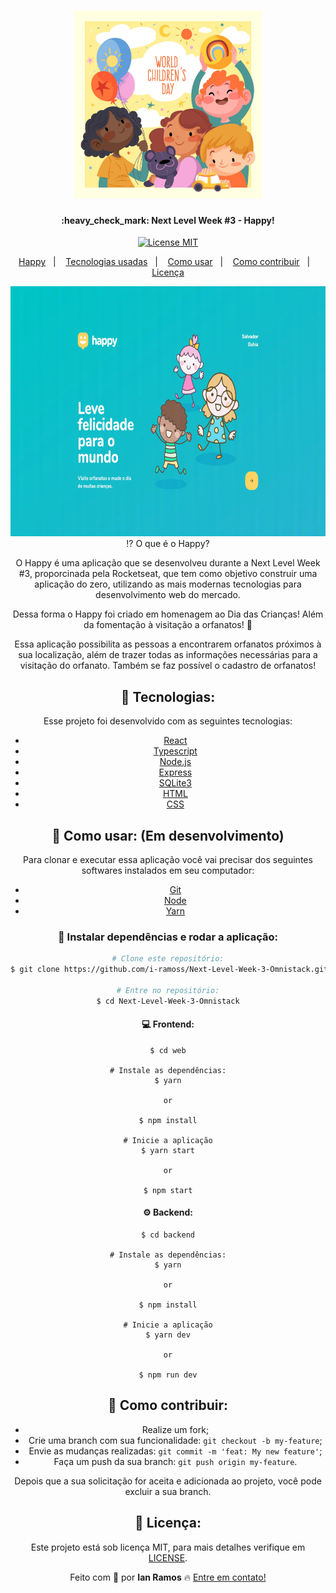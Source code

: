 <h1 align="center">
  <img src=".github/childs.jpg" width="300px">
</h1>

<h4 align="center"> 
	:heavy_check_mark: Next Level Week #3 - Happy!
</h4>

<p align="center">
  <a href="https://opensource.org/licenses/MIT"><img alt="License MIT" src="https://img.shields.io/badge/license-MIT-brightgreen"></a>
</p>

<p align="center">
  <a href="#interrobang">Happy</a>&nbsp;&nbsp;&nbsp;|&nbsp;&nbsp;&nbsp;
  <a href="#rocket-tecnologias">Tecnologias usadas</a>&nbsp;&nbsp;&nbsp;|&nbsp;&nbsp;&nbsp;
  <a href="#interrobang-como-usar">Como usar</a>&nbsp;&nbsp;&nbsp;|&nbsp;&nbsp;&nbsp;
  <a href="#confetti_ball-como-contribuir">Como contribuir</a>&nbsp;&nbsp;&nbsp;|&nbsp;&nbsp;&nbsp;
  <a href="#key-licença">Licença</a>
</p>


<div align="center">
  <img src=".github/happy-day1.gif" alt="Happy" height="400px" width="100%>
</div>


## :interrobang: O que é o Happy?

O Happy é uma aplicação que se desenvolveu durante a Next Level Week #3, proporcinada pela Rocketseat, que tem como objetivo construir uma aplicação do zero, utilizando as mais modernas tecnologias para desenvolvimento web do mercado.

Dessa forma o Happy foi criado em homenagem ao Dia das Crianças! Além da fomentação à visitação a orfanatos! :blue_heart:

Essa aplicação possibilita as pessoas a encontrarem orfanatos próximos à sua localização, além de trazer todas as informações necessárias para a visitação do orfanato. Também se faz possível o cadastro de orfanatos! 


## :rocket: Tecnologias:

Esse projeto foi desenvolvido com as seguintes tecnologias:

- [React][react]
- [Typescript][typescript]
- [Node.js][nodejs]
- [Express][express]
- [SQLite3][sqlite]
- [HTML][html]
- [CSS][css]

## :construction_worker: Como usar: (Em desenvolvimento)

Para clonar e executar essa aplicação você vai precisar dos seguintes softwares instalados em seu computador: 
- [Git][git]
- [Node][nodejs]
- [Yarn][yarn]

### :electric_plug: Instalar dependências e rodar a aplicação:

```bash
# Clone este repositório:
$ git clone https://github.com/i-ramoss/Next-Level-Week-3-Omnistack.git

# Entre no repositório:
$ cd Next-Level-Week-3-Omnistack
```
#### :computer: Frontend:

```
$ cd web

# Instale as dependências:
$ yarn

or

$ npm install

# Inicie a aplicação
$ yarn start

or

$ npm start
```

#### :gear: Backend:

```
$ cd backend

# Instale as dependências:
$ yarn

or

$ npm install

# Inicie a aplicação
$ yarn dev

or

$ npm run dev
```

## :confetti_ball: Como contribuir:

-  Realize um fork;
-  Crie uma branch com sua funcionalidade: `git checkout -b my-feature`;
-  Envie as mudanças realizadas: `git commit -m 'feat: My new feature'`;
-  Faça um push da sua branch: `git push origin my-feature`.

Depois que a sua solicitação for aceita e adicionada ao projeto, você pode excluir a sua branch.

## :key: Licença:

Este projeto está sob licença MIT, para mais detalhes verifique em [LICENSE][license].

Feito com :purple_heart: por **Ian Ramos** :fire: [Entre em contato!][linkedin]






[react]: https://pt-br.reactjs.org/
[typescript]: https://www.typescriptlang.org/
[nodejs]: https://nodejs.org/en/
[express]: https://expressjs.com/pt-br/
[sqlite]: https://www.sqlite.org/index.html
[html]: https://developer.mozilla.org/pt-BR/docs/Web/HTML
[css]: https://developer.mozilla.org/pt-BR/docs/Web/CSS

[git]: https://git-scm.com
[yarn]: https://yarnpkg.com/
[license]: https://github.com/i-ramoss/Next-Level-Week-3-Omnistack/blob/master/LICENSE
[linkedin]: https://www.linkedin.com/in/ian-ramos/